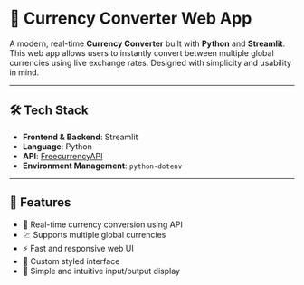 # 💱 Currency Converter Web App

A modern, real-time **Currency Converter** built with **Python** and **Streamlit**. This web app allows users to instantly convert between multiple global currencies using live exchange rates. Designed with simplicity and usability in mind.

---

## 🛠 Tech Stack

- **Frontend & Backend**: Streamlit
- **Language**: Python  
- **API**: [FreecurrencyAPI](https://freecurrencyapi.com/)  
- **Environment Management**: `python-dotenv`

---

## 🚀 Features

- 🔄 Real-time currency conversion using API
- 💹 Supports multiple global currencies
- ⚡ Fast and responsive web UI
- 🎨 Custom styled interface
- 🧠 Simple and intuitive input/output display







